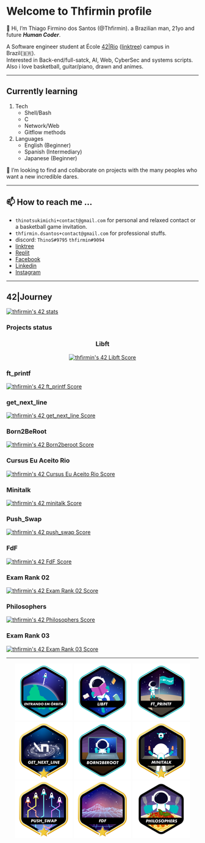 # Welcome to Thfirmin profile

👋 Hi, I’m Thiago Firmino dos Santos (@Thfirmin). a Brazilian man, 21yo and future _**Human Coder**_.

A Software engineer student at École [42|Rio](https://42.rio/) ([linktree](https://linktr.ee/42Rio)) campus in Brazil(🇧🇷).   
Interested in Back-end/full-satck, AI, Web, CyberSec and systems scripts.   
Also i love basketball, guitar/piano, drawn and animes.

***

## Currently learning

1. Tech
	* Shell/Bash
	* C
	* Network/Web
	* Gitflow methods
2. Languages
	* English (Beginner)
	* Spanish (Intermediary)
	* Japanese (Beginner)

💞️ I’m looking to find and collaborate on projects with the many peoples who want a new incredible dares.

***

## 📫 How to reach me ...

- `thinotsukimichi+contact@gmail.com` for personal and relaxed contact or a basketball game invitation.
- `thfirmin.dsantos+contact@gmail.com` for professional stuffs.   
- discord: `ThinoS#9795` `thfirmin#9094`
- [linktree](https://linktr.ee/thfirmin)
- [Replit](https://replit.com/@Thfirmin)
- [Facebook](https://www.facebook.com/thiago.firmino.965/)
- [Linkedin](https://www.linkedin.com/in/thfirmin)
- [Instagram](https://www.instagram.com/thfirmin/)

***

## 42|Journey

[![thfirmin's 42 stats](https://badge42.vercel.app/api/v2/cl7r5zt3300060gjfnil6mwa1/stats?cursusId=21&coalitionId=piscine)](https://github.com/JaeSeoKim/badge42)

### Projects status

<div align="center">
	<h3>Libft</h3>
	<a href="https://github.com/JaeSeoKim/badge42"><img src="https://badge42.vercel.app/api/v2/cl7r5zt3300060gjfnil6mwa1/project/2582226" alt="thfirmin's 42 Libft Score" /></a>
</div>
	<h3>ft_printf</h3>
	<a href="https://github.com/JaeSeoKim/badge42"><img src="https://badge42.vercel.app/api/v2/cl7r5zt3300060gjfnil6mwa1/project/2635627" alt="thfirmin's 42 ft_printf Score" /></a>
	<h3>get_next_line</h3>
	<a href="https://github.com/JaeSeoKim/badge42"><img src="https://badge42.vercel.app/api/v2/cl7r5zt3300060gjfnil6mwa1/project/2633852" alt="thfirmin's 42 get_next_line Score" /></a>
	<h3>Born2BeRoot</h3>
	<a href="https://github.com/JaeSeoKim/badge42"><img src="https://badge42.vercel.app/api/v2/cl7r5zt3300060gjfnil6mwa1/project/2635629" alt="thfirmin's 42 Born2beroot Score" /></a>
	<h3>Cursus Eu Aceito Rio</h3>
	<a href="https://github.com/JaeSeoKim/badge42"><img src="https://badge42.vercel.app/api/v2/cl7r5zt3300060gjfnil6mwa1/project/2760913" alt="thfirmin's 42 Cursus Eu Aceito Rio Score" /></a>
	<h3>Minitalk</h3>
	<a href="https://github.com/JaeSeoKim/badge42"><img src="https://badge42.vercel.app/api/v2/cl7r5zt3300060gjfnil6mwa1/project/2734934" alt="thfirmin's 42 minitalk Score" /></a>
	<h3>Push_Swap</h3>
	<a href="https://github.com/JaeSeoKim/badge42"><img src="https://badge42.vercel.app/api/v2/cl7r5zt3300060gjfnil6mwa1/project/2846654" alt="thfirmin's 42 push_swap Score" /></a>
	<h3>FdF</h3>
	<a href="https://github.com/JaeSeoKim/badge42"><img src="https://badge42.vercel.app/api/v2/cl7r5zt3300060gjfnil6mwa1/project/2741574" alt="thfirmin's 42 FdF Score" /></a>
	<h3>Exam Rank 02</h3>
	<a href="https://github.com/JaeSeoKim/badge42"><img src="https://badge42.vercel.app/api/v2/cl7r5zt3300060gjfnil6mwa1/project/2748857" alt="thfirmin's 42 Exam Rank 02 Score" /></a>
	<h3>Philosophers</h3>
	<a href="https://github.com/JaeSeoKim/badge42"><img src="https://badge42.vercel.app/api/v2/cl7r5zt3300060gjfnil6mwa1/project/2941289" alt="thfirmin's 42 Philosophers Score" /></a>
	<h3>Exam Rank 03</h3>
	<a href="https://github.com/JaeSeoKim/badge42"><img src="https://badge42.vercel.app/api/v2/cl7r5zt3300060gjfnil6mwa1/project/2941288" alt="thfirmin's 42 Exam Rank 03 Score" /></a>

*** 

<div align="center">

[![Basecamp](https://github.com/Thfirmin/Thfirmin/blob/main/srcs/42_badges/phase_onee.png)](https://github.com/Thfirmin/Basecamp_42Rio.git)
[![Libft](https://github.com/Thfirmin/Thfirmin/blob/main/srcs/42_badges/libfte.png)](https://github.com/Thfirmin/Libft.git)
[![ftprintf](https://github.com/Thfirmin/Thfirmin/blob/main/srcs/42_badges/ft_printfe.png)](https://github.com/Thfirmin/ft_printf.git)
[![GNL](https://github.com/Thfirmin/Thfirmin/blob/main/srcs/42_badges/get_next_linem.png)](https://github.com/Thfirmin/get_next_line.git)
[![B2BR](https://github.com/Thfirmin/Thfirmin/blob/main/srcs/42_badges/born2beroote.png)](#)
[![Minitalk](https://github.com/Thfirmin/Thfirmin/blob/main/srcs/42_badges/minitalkm.png)](https://github.com/Thfirmin/Minitalk.git)
[![PushSwap](https://github.com/Thfirmin/Thfirmin/blob/main/srcs/42_badges/push_swapm.png)](https://github.com/Thfirmin/Push_Swap.git)
[![FdF](https://github.com/Thfirmin/Thfirmin/blob/main/srcs/42_badges/fdfm.png)](https://github.com/Thfirmin/FdF.git)
[![philosophers](https://github.com/Thfirmin/Thfirmin/blob/main/srcs/42_badges/philosophersn.png)](https://github.com/Thfirmin/Philosophers.git)

</div>

<!---
Thfirmin/Thfirmin is a ✨ special ✨ repository because its `README.md` (this file) appears on your GitHub profile.
You can click the Preview link to take a look at your changes.
---->
